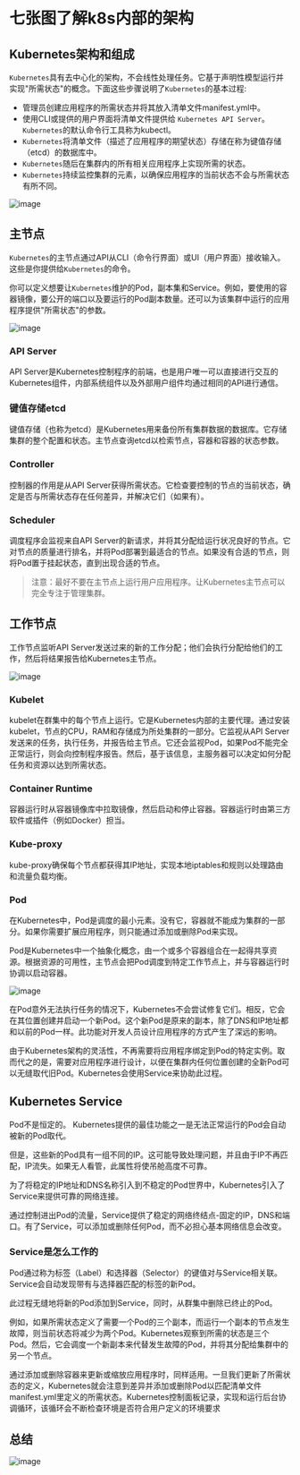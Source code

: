 # 七张图了解k8s内部的架构

## Kubernetes架构和组成
`Kubernetes`具有去中心化的架构，不会线性处理任务。它基于声明性模型运行并实现"所需状态"的概念。下面这些步骤说明了`Kubernetes`的基本过程:

- 管理员创建应用程序的所需状态并将其放入清单文件manifest.yml中。
- 使用CLI或提供的用户界面将清单文件提供给 `Kubernetes API Server`。 `Kubernetes`的默认命令行工具称为kubectl。
- `Kubernetes`将清单文件（描述了应用程序的期望状态）存储在称为键值存储（etcd）的数据库中。
- `Kubernetes`随后在集群内的所有相关应用程序上实现所需的状态。
- `Kubernetes`持续监控集群的元素，以确保应用程序的当前状态不会与所需状态有所不同。

![image](https://segmentfault.com/img/remote/1460000022973860)


## 主节点

`Kubernetes`的主节点通过API从CLI（命令行界面）或UI（用户界面）接收输入。这些是你提供给`Kubernetes`的命令。

你可以定义想要让`Kubernetes`维护的Pod，副本集和Service。例如，要使用的容器镜像，要公开的端口以及要运行的Pod副本数量。还可以为该集群中运行的应用程序提供"所需状态"的参数。

![image](https://segmentfault.com/img/remote/1460000022973862)

### API Server

API Server是Kubernetes控制程序的前端，也是用户唯一可以直接进行交互的Kubernetes组件，内部系统组件以及外部用户组件均通过相同的API进行通信。

### 键值存储etcd
键值存储（也称为etcd）是Kubernetes用来备份所有集群数据的数据库。它存储集群的整个配置和状态。主节点查询etcd以检索节点，容器和容器的状态参数。

### Controller
控制器的作用是从API Server获得所需状态。它检查要控制的节点的当前状态，确定是否与所需状态存在任何差异，并解决它们（如果有）。

### Scheduler
调度程序会监视来自API Server的新请求，并将其分配给运行状况良好的节点。它对节点的质量进行排名，并将Pod部署到最适合的节点。如果没有合适的节点，则将Pod置于挂起状态，直到出现合适的节点。

> 注意：最好不要在主节点上运行用户应用程序。让Kubernetes主节点可以完全专注于管理集群。

## 工作节点

工作节点监听API Server发送过来的新的工作分配；他们会执行分配给他们的工作，然后将结果报告给Kubernetes主节点。

![image](https://segmentfault.com/img/remote/1460000022973866)

### Kubelet

kubelet在群集中的每个节点上运行。它是Kubernetes内部的主要代理。通过安装kubelet，节点的CPU，RAM和存储成为所处集群的一部分。它监视从API Server发送来的任务，执行任务，并报告给主节点。它还会监视Pod，如果Pod不能完全正常运行，则会向控制程序报告。然后，基于该信息，主服务器可以决定如何分配任务和资源以达到所需状态。

### Container Runtime
容器运行时从容器镜像库中拉取镜像，然后启动和停止容器。容器运行时由第三方软件或插件（例如Docker）担当。

### Kube-proxy
kube-proxy确保每个节点都获得其IP地址，实现本地iptables和规则以处理路由和流量负载均衡。

### Pod
在Kubernetes中，Pod是调度的最小元素。没有它，容器就不能成为集群的一部分。如果你需要扩展应用程序，则只能通过添加或删除Pod来实现。

Pod是Kubernetes中一个抽象化概念，由一个或多个容器组合在一起得共享资源。根据资源的可用性，主节点会把Pod调度到特定工作节点上，并与容器运行时协调以启动容器。

![image](https://segmentfault.com/img/remote/1460000022973859)

在Pod意外无法执行任务的情况下，Kubernetes不会尝试修复它们。相反，它会在其位置创建并启动一个新Pod。这个新Pod是原来的副本，除了DNS和IP地址都和以前的Pod一样。此功能对开发人员设计应用程序的方式产生了深远的影响。

由于Kubernetes架构的灵活性，不再需要将应用程序绑定到Pod的特定实例。取而代之的是，需要对应用程序进行设计，以便在集群内任何位置创建的全新Pod可以无缝取代旧Pod。Kubernetes会使用Service来协助此过程。


## Kubernetes Service

Pod不是恒定的。 Kubernetes提供的最佳功能之一是无法正常运行的Pod会自动被新的Pod取代。

但是，这些新的Pod具有一组不同的IP。这可能导致处理问题，并且由于IP不再匹配，IP流失。如果无人看管，此属性将使吊舱高度不可靠。

为了将稳定的IP地址和DNS名称引入到不稳定的Pod世界中，Kubernetes引入了Service来提供可靠的网络连接。

通过控制进出Pod的流量，Service提供了稳定的网络终结点-固定的IP，DNS和端口。有了Service，可以添加或删除任何Pod，而不必担心基本网络信息会改变。


### Service是怎么工作的
Pod通过称为标签（Label）和选择器（Selector）的键值对与Service相关联。Service会自动发现带有与选择器匹配的标签的新Pod。

此过程无缝地将新的Pod添加到Service，同时，从群集中删除已终止的Pod。

例如，如果所需状态定义了需要一个Pod的三个副本，而运行一个副本的节点发生故障，则当前状态将减少为两个Pod。Kubernetes观察到所需的状态是三个Pod。然后，它会调度一个新副本来代替发生故障的Pod，并将其分配给集群中的另一个节点。

通过添加或删除容器来更新或缩放应用程序时，同样适用。一旦我们更新了所需状态的定义，Kubernetes就会注意到差异并添加或删除Pod以匹配清单文件manifest.yml里定义的所需状态。Kubernetes控制面板记录，实现和运行后台协调循环，该循环会不断检查环境是否符合用户定义的环境要求


## 总结

![image](https://d33wubrfki0l68.cloudfront.net/2475489eaf20163ec0f54ddc1d92aa8d4c87c96b/e7c81/images/docs/components-of-kubernetes.svg)
